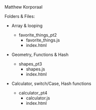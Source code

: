Matthew Korporaal

Folders & Files:

- Array & looping

	- favorite_things_pt2 
		- favorite_things.js
		- index.html
	
- Geometry, Functions & Hash
	- shapes_pt3
		- shapes.js
		- index.html

- Calculator, switch/Case, Hash functions
	- calculator_pt4
		- calculator.js
		- index.html

